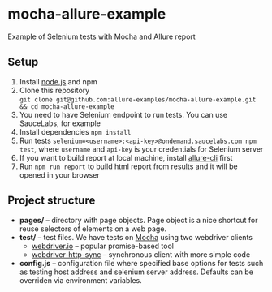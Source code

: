 # mocha-allure-example
Example of Selenium tests with Mocha and Allure report

## Setup

1. Install [node.js](https://nodejs.org/) and npm
2. Clone this repository <br>`git clone git@github.com:allure-examples/mocha-allure-example.git && cd mocha-allure-example`
3. You need to have Selenium endpoint to run tests. You can use SauceLabs, for example
4. Install dependencies `npm install`
5. Run tests `selenium=<username>:<api-key>@ondemand.saucelabs.com npm test`,
where `username` and `api-key` is your credentials for Selenium server
6. If you want to build report at local machine, install [allure-cli] first
7. Run `npm run report` to build html report from results and it will be
opened in your browser

## Project structure

* **pages/** – directory with page objects. Page object is a nice shortcut for
reuse selectors of elements on a web page.
* **test/** – test files. We have tests on [Mocha] using two webdriver clients
    * [webdriver.io] – popular promise-based tool
    * [webdriver-http-sync] – synchronous client with more simple code
* **config.js** – configuration file where specified base options for tests
such as testing host address and selenium server address. Defaults can be
overriden via environment variables.

[allure-cli]: https://github.com/allure-framework/allure-cli
[Mocha]: http://mochajs.org
[webdriver.io]: http://webdriver.io/
[webdriver-http-sync]: https://github.com/groupon/webdriver-http-sync
